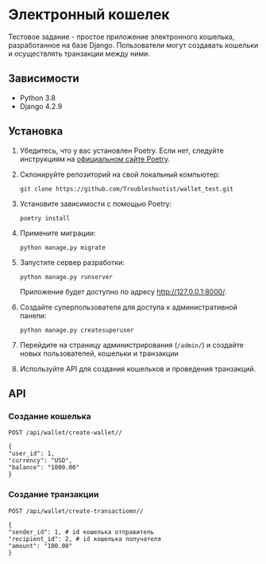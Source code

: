 # Электронный кошелек

Тестовое задание - простое приложение электронного кошелька, разработанное на базе Django. 
Пользователи могут создавать кошельки и осуществлять транзакции между ними.
## Зависимости

- Python 3.8
- Django 4.2.9
## Установка

1. Убедитесь, что у вас установлен Poetry. Если нет, следуйте инструкциям на [официальном сайте Poetry](https://python-poetry.org/docs/).

2. Склонируйте репозиторий на свой локальный компьютер:

    ```
    git clone https://github.com/Troubleshootist/wallet_test.git
    ```

3. Установите зависимости с помощью Poetry:
    ```
    poetry install
    ```
4. Примените миграции:
    ```
    python manage.py migrate
    ```
5. Запустите сервер разработки:
    ```
    python manage.py runserver
    ```
    Приложение будет доступно по адресу http://127.0.0.1:8000/.

6. Создайте суперпользователя для доступа к административной панели:
    ```
   python manage.py createsuperuser
   ```
7. Перейдите на страницу администрирования (`/admin/`) и создайте новых пользователей, кошельки и транзакции

8. Используйте API для создания кошельков и проведения транзакций.

## API

### Создание кошелька
```
POST /api/wallet/create-wallet//

{
"user_id": 1,
"currency": "USD",
"balance": "1000.00"
}
```

### Создание транзакции
```
POST /api/wallet/create-transactiomn//

{
"sender_id": 1, # id кошелька отправитель
"recipient_id": 2, # id кошелька получателя
"amount": "100.00"
}
```